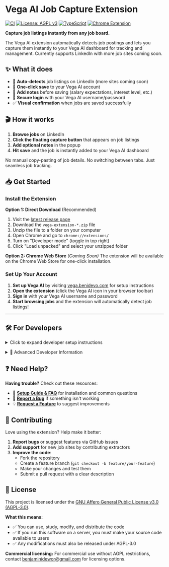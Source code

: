 # Vega AI Job Capture Extension

[![CI](https://github.com/benidevo/vega-ai-extension/actions/workflows/ci.yml/badge.svg)](https://github.com/benidevo/vega-ai-extension/actions/workflows/ci.yml)
[![License: AGPL v3](https://img.shields.io/badge/License-AGPL%20v3-blue.svg)](https://www.gnu.org/licenses/agpl-3.0)
[![TypeScript](https://img.shields.io/badge/TypeScript-007ACC?logo=typescript&logoColor=white)](https://www.typescriptlang.org/)
[![Chrome Extension](https://img.shields.io/badge/Chrome-Extension-4285F4?logo=google-chrome&logoColor=white)](https://chrome.google.com/webstore)

**Capture job listings instantly from any job board.**

The Vega AI extension automatically detects job postings and lets you capture them instantly to your Vega AI dashboard for tracking and management. Currently supports LinkedIn with more job sites coming soon.

## ✨ What it does

- 🎯 **Auto-detects** job listings on LinkedIn (more sites coming soon)
- 💾 **One-click save** to your Vega AI account
- 📝 **Add notes** before saving (salary expectations, interest level, etc.)
- 🔐 **Secure login** with your Vega AI username/password
- ✅ **Visual confirmation** when jobs are saved successfully

## 🎬 How it works

1. **Browse jobs** on LinkedIn
2. **Click the floating capture button** that appears on job listings
3. **Add optional notes** in the popup
4. **Hit save** and the job is instantly added to your Vega AI dashboard

No manual copy-pasting of job details. No switching between tabs. Just seamless job tracking.

## 📥 Get Started

### Install the Extension

**Option 1: Direct Download** (Recommended)

1. Visit the [latest release page](https://github.com/benidevo/vega-ai-extension/releases/latest)
2. Download the `vega-extension-*.zip` file
3. Unzip the file to a folder on your computer
4. Open Chrome and go to `chrome://extensions/`
5. Turn on "Developer mode" (toggle in top right)
6. Click "Load unpacked" and select your unzipped folder

**Option 2: Chrome Web Store** *(Coming Soon)*
The extension will be available on the Chrome Web Store for one-click installation.

### Set Up Your Account

1. **Set up Vega AI** by visiting [vega.benidevo.com](https://vega.benidevo.com) for setup instructions
2. **Open the extension** (click the Vega AI icon in your browser toolbar)
3. **Sign in** with your Vega AI username and password
4. **Start browsing jobs** and the extension will automatically detect job listings!

---

## 🛠️ For Developers

<details>
<summary>Click to expand developer setup instructions</summary>

### Prerequisites

- Node.js 20+ and npm
- Chrome browser

### Quick Setup

```bash
# Clone and install
git clone https://github.com/benidevo/vega-ai-extension.git
cd vega-ai-extension
npm install

# Build and load
npm run build
```

Then load the `dist` folder as an unpacked extension in Chrome.

### Configuration

The extension uses **username/password authentication by default**. Google OAuth is available but disabled by default.

**Basic Setup** - Update API endpoint in `src/config/index.ts` if needed:

```typescript
api: {
  baseUrl: 'http://localhost:8765'  // Default port, change if your backend uses different port
}
```

**Optional: Enable Google OAuth** - Uncomment in production config:

```typescript
features: {
  enableGoogleAuth: true, // Uncomment and set to true
},
auth: {
  providers: {
    google: {
      clientId: 'your-google-client-id.apps.googleusercontent.com' // Add your client ID
    }
  }
}
```

### Technical Documentation

📋 **[Technical Design Document](docs/TECHNICAL_DESIGN.md)** - Detailed architecture, security, and implementation details</details>

<details>
<summary>🔧 Advanced Developer Information</summary>

### Available Scripts

```bash
npm run dev         # Development build with watch mode
npm run build       # Production build
npm run lint        # Run ESLint
npm run test        # Run Jest tests
npm run typecheck   # Run TypeScript type checking
```

### Build & Release

- **CI**: Runs on every push/PR (quality checks + build verification)
- **Manual Build**: Trigger from GitHub Actions for testing
- **Release**: Auto-triggered by git tags (`git tag v1.0.0 && git push origin v1.0.0`)

### Code Quality

Pre-commit hooks run ESLint, Prettier, TypeScript checks, and tests automatically.

### Adding New Job Sites

1. Create extractor in `src/content/extractors/` implementing `IJobExtractor`
2. Register in `src/content/extractors/index.ts`
3. Content script auto-detects and uses it

### Configuration

- **Backend API**: Update `api.baseUrl` in `src/config/index.ts`
- **Google OAuth**: Set `features.enableGoogleAuth: true` + provide OAuth credentials (optional)
- **Feature Flags**: Control analytics, session limits, etc. in config

</details>

## ❓ Need Help?

**Having trouble?** Check out these resources:

- 📖 **[Setup Guide & FAQ](https://vega.benidevo.com/#faq)** for installation and common questions
- 🐛 **[Report a Bug](https://github.com/benidevo/vega-ai-extension/issues)** if something isn't working
- 💡 **[Request a Feature](https://github.com/benidevo/vega-ai-extension/issues)** to suggest improvements

## 🤝 Contributing

Love using the extension? Help make it better:

1. **Report bugs** or suggest features via GitHub issues
2. **Add support** for new job sites by contributing extractors
3. **Improve the code**:
   - Fork the repository
   - Create a feature branch (`git checkout -b feature/your-feature`)
   - Make your changes and test them
   - Submit a pull request with a clear description

## 📝 License

This project is licensed under the [GNU Affero General Public License v3.0 (AGPL-3.0)](https://www.gnu.org/licenses/agpl-3.0).

**What this means:**

- ✅ You can use, study, modify, and distribute the code
- ✅ If you run this software on a server, you must make your source code available to users
- ✅ Any modifications must also be released under AGPL-3.0

**Commercial licensing:** For commercial use without AGPL restrictions, contact [benjaminidewor@gmail.com](mailto:benjaminidewor@gmail.com) for licensing options.
